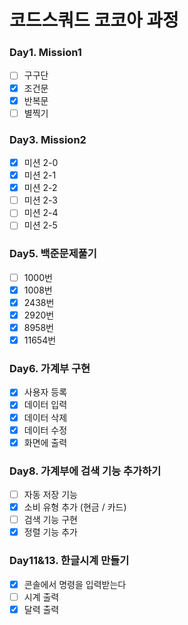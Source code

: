 # 코드스쿼드 코코아 과정

### Day1. Mission1
- [ ] 구구단 
- [x] 조건문
- [x] 반복문
- [ ] 별찍기

### Day3. Mission2
- [x] 미션 2-0 
- [x] 미션 2-1
- [x] 미션 2-2
- [ ] 미션 2-3
- [ ] 미션 2-4
- [ ] 미션 2-5

### Day5. 백준문제풀기
- [ ] 1000번 
- [x] 1008번
- [x] 2438번
- [x] 2920번
- [x] 8958번
- [x] 11654번

### Day6. 가계부 구현
- [x] 사용자 등록
- [x] 데이터 입력
- [x] 데이터 삭제
- [x] 데이터 수정
- [x] 화면에 출력

### Day8. 가계부에 검색 기능 추가하기
- [ ] 자동 저장 기능
- [x] 소비 유형 추가 (현금 / 카드)
- [ ] 검색 기능 구현
- [x] 정렬 기능 추가

### Day11&13. 한글시계 만들기
- [x] 콘솔에서 명령을 입력받는다
- [ ] 시계 출력
- [x] 달력 출력
